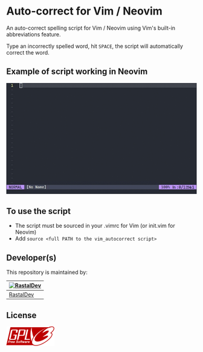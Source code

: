 # Auto-correct for Vim / Neovim

An auto-correct spelling script for Vim / Neovim using Vim's built-in abbreviations feature.

Type an incorrectly spelled word, hit `SPACE`, the script will automatically correct the word.

## Example of script working in Neovim

![screenshot.gif](./screenshot.gif)

## To use the script

- The script must be sourced in your .vimrc for Vim (or init.vim for Neovim)
- Add `source <full PATH to the vim_autocorrect script>`

## Developer(s)

This repository is maintained by:

| [![RastalDev](https://github.com/rastaldev.png?size=100)](https://github.com/rastaldev) |
| --------------------------------------------------------------------------------------- |
| [RastalDev](https://github.com/rastaldev)                                               |

## License

![gpl_image](./gplv3.png)
